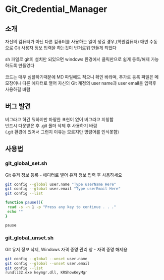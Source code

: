 # Git_Credential_Manager
## 소개
자신의 컴퓨터가 아닌 다른 컴퓨터를 사용하는 일이 생길 경우,(학원컴퓨터) 매번 수동으로 Git 사용자 정보 입력을 하는것이 번거로워 만들게 되었다<br><br>
sh 파일로 git이 설치만 되있으면 windows 환경에서 클릭만으로 쉽게 등록/해제 가능하도록 만들었다<br><br>
코드는 매우 심플하기때문에 MD 파일에도 적으니 확인 바라며, 추가로 등록 파일은 메모장이나 다른 에디터로 열어 자신의 Git 계정의 user name과 user email을 입력후 사용하길 바람


## 버그 발견
버그라고 하긴 뭐하지만 마땅한 표현이 없어 버그라고 지칭함<br> 반드시 다운받은 후 .git 폴더 삭제 후 사용하기 바람<br>(.git 환경에 있어서 그런지 이유는 모르지만 명령어를 인식못함)

## 사용법
### git_global_set.sh
Git 유저 정보 등록 - 에디터로 열어 유저 정보 입력 후 사용하세요
```sh
git config --global user.name "Type userName Here"
git config --global user.email "Type userEmail Here"
git config --list

function pause(){
 read -s -n 1 -p "Press any key to continue . . ."
 echo ""
}

pause
```

### git_global_unset.sh
Git 유저 정보 삭제, Windows 자격 증명 관리 창 - 자격 증명 해제용
```sh
git config --global --unset user.name
git config --global --unset user.email
git config --list
rundll32.exe keymgr.dll, KRShowKeyMgr
```
